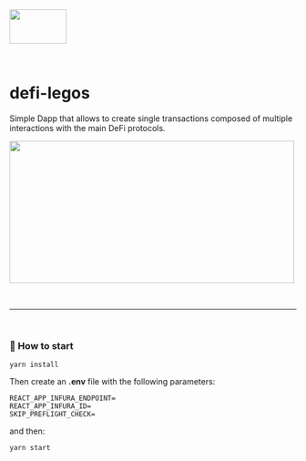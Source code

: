 <img src="https://ipfs.io/ipfs/QmQT42CtiL2PDB2DeVdArG9hwFnJiZwVG6xJSedyY3W1Yd" height="60" width="100">

&nbsp;

# defi-legos

Simple Dapp that allows to create single transactions composed of multiple interactions with the main DeFi  protocols.

<img src="https://ipfs.io/ipfs/QmS9w9zFxLetZhHc3vf32trFuWRvWheW83zDtKxTe6J4Ws" height="250" width="500">

&nbsp;

***

&nbsp;

### :rocket: How to start

```
yarn install
```

Then create an __.env__ file with the following parameters:

```
REACT_APP_INFURA_ENDPOINT=
REACT_APP_INFURA_ID=
SKIP_PREFLIGHT_CHECK=
```

and then:

```
yarn start
```